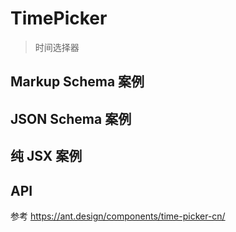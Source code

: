 # TimePicker

> 时间选择器

## Markup Schema 案例

<code src="../demos/time-picker/Markup.zh-CN.tsx"></code>

## JSON Schema 案例

<code src="../demos/time-picker/Schema.zh-CN.tsx"></code>

## 纯 JSX 案例

<code src="../demos/time-picker/PureJsx.zh-CN.tsx"></code>

## API

参考 <https://ant.design/components/time-picker-cn/>
